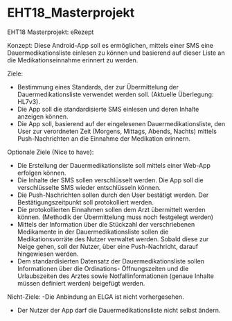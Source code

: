 # EHT18_Masterprojekt
EHT18 Masterprojekt: eRezept

Konzept: Diese Android-App soll es ermöglichen, mittels einer SMS eine Dauermedikationsliste 
einlesen zu können und basierend auf dieser Liste an die Medikationseinnahme erinnert zu werden.

Ziele: 
- Bestimmung eines Standards, der zur Übermittelung der Dauermedikationsliste verwendet werden soll.
  (Aktuelle Überlegung: HL7v3). 
- Die App soll die standardisierte SMS einlesen und deren Inhalte anzeigen können.
- Die App soll, basierend auf der eingelesenen Dauermedikationsliste, den User zur verordneten Zeit
  (Morgens, Mittags, Abends, Nachts) mittels Push-Nachrichten an die Einnahme der Medikation erinnern.
 
Optionale Ziele (Nice to have):
- Die Erstellung der Dauermedikationsliste soll mittels einer Web-App erfolgen können.
- Die Inhalte der SMS sollen verschlüsselt werden. Die App soll die verschlüsselte SMS 
  wieder entschlüsseln können.
- Die Push-Nachrichten sollen durch den User bestätigt werden. Der Bestätigungszeitpunkt soll
  protokolliert werden.    
- Die protokollierten Einnahmen sollen dem Arzt übermittelt werden können.
  (Methodik der Übermittelung muss noch festgelegt werden)
- Mittels der Information über die Stückzahl der verschriebenen Medikamente in der 
  Dauermedikationsliste sollen die Medikationsvorräte des Nutzer verwaltet werden.
  Sobald diese zur Neige gehen, soll der Nutzer, über eine Push-Nachricht, darauf
  hingewiesen werden. 
- Dem standardisierten Datensatz der Dauermedikationsliste sollen Informationen über die Ordinations-
  Öffnungszeiten und die Urlaubszeiten des Arztes sowie Notfallinformationen (genaue Inhalte müssen 
  definiert werden) beigefügt werden.
  
Nicht-Ziele:
-Die  Anbindung an ELGA ist nicht vorhergesehen.
- Der Nutzer der App darf die Dauermedikationsliste nicht selbst ändern.
